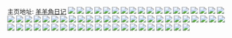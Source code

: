 主页地址: [羊羊角日记](https://weibo.com/u/5173775747) 
![](https://wx4.sinaimg.cn/mw2000/005E8DpVly1h9nt9fzqazj31zg31wnpd.jpg) 
![](https://wx4.sinaimg.cn/mw2000/005E8DpVly1h9nt9gm2ctj321s32oqv5.jpg) 
![](https://wx4.sinaimg.cn/mw2000/005E8DpVly1h9hq02i5mwj30u013vn2s.jpg) 
![](https://wx4.sinaimg.cn/mw2000/005E8DpVly1h8hg2c7p6jj30u01117a1.jpg) 
![](https://wx4.sinaimg.cn/mw2000/005E8DpVly1h8eb9hxwpmj30u013fgr7.jpg) 
![](https://wx4.sinaimg.cn/mw2000/005E8DpVly1h8a9lgp5u9j30u013y7a3.jpg) 
![](https://wx4.sinaimg.cn/mw2000/005E8DpVly1h878j8gohcj30u0140n35.jpg) 
![](https://wx4.sinaimg.cn/mw2000/005E8DpVly1h83o75qj0cj30u0140dmd.jpg) 
![](https://wx4.sinaimg.cn/mw2000/005E8DpVly1h83o75f0hbj30u0137wjd.jpg) 
![](https://wx4.sinaimg.cn/mw2000/005E8DpVly1h83o762h3nj30u01807ba.jpg) 
![](https://wx4.sinaimg.cn/mw2000/005E8DpVly1h7wt5075r4j32ct35sqv6.jpg) 
![](https://wx4.sinaimg.cn/mw2000/005E8DpVly1h7uqnamuddj30u0140k01.jpg) 
![](https://wx4.sinaimg.cn/mw2000/005E8DpVly1h7nd0oz51wj30u013yn2k.jpg) 
![](https://wx4.sinaimg.cn/mw2000/005E8DpVly1h7nd0p9nvej30u013y79b.jpg) 
![](https://wx4.sinaimg.cn/mw2000/005E8DpVly1h77at2txpoj32df35swjr.jpg) 
![](https://wx4.sinaimg.cn/mw2000/005E8DpVly1h77at62t6dj32df35su0x.jpg) 
![](https://wx4.sinaimg.cn/mw2000/005E8DpVly1h6sjd0qvbej32au35sn4g.jpg) 
![](https://wx4.sinaimg.cn/mw2000/005E8DpVly1h6sjd34yhpj31sg2ds0wz.jpg) 
![](https://wx4.sinaimg.cn/mw2000/005E8DpVly1h6apdcjhacj30u0140n3h.jpg) 
![](https://wx4.sinaimg.cn/mw2000/005E8DpVly1h657rqw1n6j30u015cgmu.jpg) 
![](https://wx4.sinaimg.cn/mw2000/005E8DpVly1h657rrakq9j30u0156my0.jpg) 
![](https://wx4.sinaimg.cn/mw2000/005E8DpVly1h657rrmfz1j30u0154gqz.jpg) 
![](https://wx4.sinaimg.cn/mw2000/005E8DpVly1h62ruqn3k3j335s35sqv6.jpg) 
![](https://wx4.sinaimg.cn/mw2000/005E8DpVly1h62ruh51baj30yi0yjwqu.jpg) 
![](https://wx4.sinaimg.cn/mw2000/005E8DpVly1h5la12syfbj30u015k15h.jpg) 
![](https://wx4.sinaimg.cn/mw2000/005E8DpVly1h5la13pulvj30u013ywk1.jpg) 
![](https://wx4.sinaimg.cn/mw2000/005E8DpVly1h5la142a6xj30u0140grh.jpg) 
![](https://wx4.sinaimg.cn/mw2000/005E8DpVly1h5la12anmnj30u01hc7cf.jpg) 
![](https://wx4.sinaimg.cn/mw2000/005E8DpVly1h5ftvgdezcj30u01a6ahn.jpg) 
![](https://wx4.sinaimg.cn/mw2000/005E8DpVly1h5ftvgqe0nj30u019m45q.jpg) 
![](https://wx4.sinaimg.cn/mw2000/005E8DpVly1h5c83tj8a3j30u015079e.jpg) 
![](https://wx4.sinaimg.cn/mw2000/005E8DpVly1h5c83twm14j30u01647af.jpg) 
![](https://wx4.sinaimg.cn/mw2000/005E8DpVly1h5c83t6r1kj30u015m79j.jpg) 
![](https://wx4.sinaimg.cn/mw2000/005E8DpVly1h5a3v0bcqkj30u014o0x8.jpg) 
![](https://wx4.sinaimg.cn/mw2000/005E8DpVly1h5a3uw9ydnj30u015w43u.jpg) 
![](https://wx4.sinaimg.cn/mw2000/005E8DpVly1h57gbt9bluj30u0158te4.jpg) 
![](https://wx4.sinaimg.cn/mw2000/005E8DpVly1h57gbtjsvzj30u015679b.jpg) 
![](https://wx4.sinaimg.cn/mw2000/005E8DpVly1h57gbty5txj30u0140dm1.jpg) 
![](https://wx4.sinaimg.cn/mw2000/005E8DpVly1h57gbz9sl6j30u01407an.jpg) 
![](https://wx4.sinaimg.cn/mw2000/005E8DpVly1h53udawzo5j30u0152dkc.jpg) 
![](https://wx4.sinaimg.cn/mw2000/005E8DpVly1h512jdx3a6j30py1a4458.jpg) 
![](https://wx4.sinaimg.cn/mw2000/005E8DpVly1h4zvispsxij30u0156qag.jpg) 
![](https://wx4.sinaimg.cn/mw2000/005E8DpVly1h4zvis8yb6j30u015wn4a.jpg) 
![](https://wx4.sinaimg.cn/mw2000/005E8DpVly1h4vxyo42uxj30u00vy79t.jpg) 
![](https://wx4.sinaimg.cn/mw2000/005E8DpVly1h4tnldqgh3j30u0140tde.jpg) 
![](https://wx4.sinaimg.cn/mw2000/005E8DpVly1h4rajfjh27j30u015c43c.jpg) 
![](https://wx4.sinaimg.cn/mw2000/005E8DpVly1h4rajg7qr9j30u014qtcl.jpg) 
![](https://wx4.sinaimg.cn/mw2000/005E8DpVly1h4rajgiaawj30u014s78a.jpg) 
![](https://wx4.sinaimg.cn/mw2000/005E8DpVly1h4qx5azz0aj30u00u0gpj.jpg) 
![](https://wx4.sinaimg.cn/mw2000/005E8DpVly1h4nki3mqjkj30u0154gt1.jpg) 
![](https://wx4.sinaimg.cn/mw2000/005E8DpVly1h4lfcdghd7j30u015y7c6.jpg) 
![](https://wx4.sinaimg.cn/mw2000/005E8DpVly1h4lfcdt2z6j30u014adnn.jpg) 
![](https://wx4.sinaimg.cn/mw2000/005E8DpVly1h4eikfpbukj30u0140q93.jpg) 
![](https://wx4.sinaimg.cn/mw2000/005E8DpVly1h4eikfzu8xj30u0140gqr.jpg) 
![](https://wx4.sinaimg.cn/mw2000/005E8DpVly1h4eikgao56j30u010s42w.jpg) 
![](https://wx4.sinaimg.cn/mw2000/005E8DpVly1h2pkjneidxj32c02wge83.jpg) 
![](https://wx4.sinaimg.cn/mw2000/005E8DpVly1gyff0jfx94j324p24ob29.jpg) 
![](https://wx4.sinaimg.cn/mw2000/005E8DpVly1gwwa5ug257j32c02c0u0x.jpg) 
![](https://wx4.sinaimg.cn/mw2000/005E8DpVly1gwwa5wgrgrj32c02c07wi.jpg) 
![](https://wx4.sinaimg.cn/mw2000/005E8DpVly1gwwa5suqpyj32c02c0u0x.jpg) 
![](https://wx4.sinaimg.cn/mw2000/005E8DpVly1gwno3u0h1wj32c02c0u0x.jpg) 
![](https://wx4.sinaimg.cn/mw2000/005E8DpVly1govd5hg4qlj32c02dcb29.jpg) 
![](https://wx4.sinaimg.cn/mw2000/005E8DpVly1govd5ifeg0j31sg1sg1kn.jpg) 
![](https://wx4.sinaimg.cn/mw2000/005E8DpVly1go4wd2od99j32c02c0nh7.jpg) 
